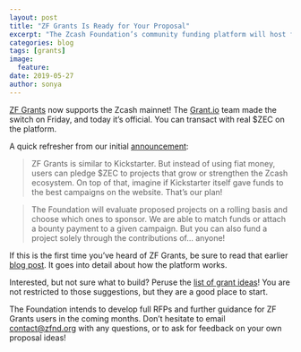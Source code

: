 ```yaml
---
layout: post
title: "ZF Grants Is Ready for Your Proposal"
excerpt: "The Zcash Foundation’s community funding platform will host fundraising campaigns for Zcash ecosystem projects."
categories: blog
tags: [grants]
image:
  feature: 
date: 2019-05-27
author: sonya
---
```


[ZF Grants](http://grants.zfnd.org) now supports the Zcash mainnet! The [Grant.io](https://grant.io/) team made the switch on Friday, and today it’s official. You can transact with real $ZEC on the platform.

A quick refresher from our initial [announcement](https://www.zfnd.org/blog/zf-grants-open-beta/):

> ZF Grants is similar to Kickstarter. But instead of using fiat money, users can pledge $ZEC to projects that grow or strengthen the Zcash ecosystem. On top of that, imagine if Kickstarter itself gave funds to the best campaigns on the website. That’s our plan!

> The Foundation will evaluate proposed projects on a rolling basis and choose which ones to sponsor. We are able to match funds or attach a bounty payment to a given campaign. But you can also fund a project solely through the contributions of… anyone!

If this is the first time you’ve heard of ZF Grants, be sure to read that earlier [blog post](https://www.zfnd.org/blog/zf-grants-open-beta/). It goes into detail about how the platform works.

Interested, but not sure what to build? Peruse the [list of grant ideas](https://www.zfnd.org/grants/#ideas)! You are not restricted to those suggestions, but they are a good place to start.

The Foundation intends to develop full RFPs and further guidance for ZF Grants users in the coming months. Don’t hesitate to email contact@zfnd.org with any questions, or to ask for feedback on your own proposal ideas!
